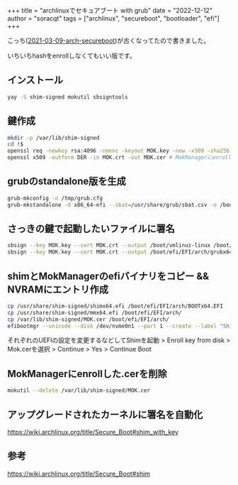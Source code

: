 +++
title = "archlinuxでセキュアブート with grub"
date = "2022-12-12"
author = "soracqt"
tags = ["archlinux", "secureboot", "bootloader", "efi"]
+++

こっち([2021-03-09-arch-secureboot](/posts/2021-03-09-arch-secureboot/))が古くなってたので書きました。

いちいちhashをenrollしなくてもいい版です。

## インストール

```bash
yay -S shim-signed mokutil sbsigntools
```

## 鍵作成

```bash
mkdir -p /var/lib/shim-signed
cd !$
openssl req -newkey rsa:4096 -noenc -keyout MOK.key -new -x509 -sha256 -days 3650 -subj "/CN=my Machine Owner Key/" -out MOK.crt
openssl x509 -outform DER -in MOK.crt -out MOK.cer # MokManagerにenrollするのにDERフォーマットな証明書が必要
```

## grubのstandalone版を生成

```bash
grub-mkconfig -o /tmp/grub.cfg
grub-mkstandalone -O x86_64-efi --sbat=/usr/share/grub/sbat.csv -o /boot/efi/EFI/arch/grubx64.efi "/boot/grub/grub.cfg=/tmp/grub.cfg"
```

## さっきの鍵で起動したいファイルに署名

```bash
sbsign --key MOK.key --cert MOK.crt --output /boot/vmlinuz-linux /boot/vmlinuz-linux
sbsign --key MOK.key --cert MOK.crt --output /boot/efi/EFI/arch/grubx64.efi /boot/efi/EFI/arch/grubx64.efi
```

## shimとMokManagerのefiバイナリをコピー && NVRAMにエントリ作成

```bash
cp /usr/share/shim-signed/shimx64.efi /boot/efi/EFI/arch/BOOTx64.EFI
cp /usr/share/shim-signed/mmx64.efi /boot/efi/EFI/arch/
cp /var/lib/shim-signed/MOK.cer /boot/efi/EFI/arch/
efibootmgr --unicode --disk /dev/nvme0n1 --part 1 --create --label "Shim" --loader "\EFI\arch\BOOTx64.EFI"
```

それぞれのUEFIの設定を変更するなどしてShimを起動 > Enroll key from disk > Mok.cerを選択 > Continue > Yes > Continue Boot

## MokManagerにenrollした.cerを削除

```bash
mokutil --delete /var/lib/shim-signed/MOK.cer
```

## アップグレードされたカーネルに署名を自動化

https://wiki.archlinux.org/title/Secure_Boot#shim_with_key

## 参考

https://wiki.archlinux.org/title/Secure_Boot#shim
